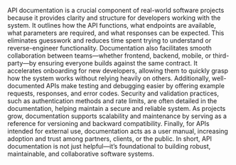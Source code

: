 API documentation is a crucial component of real-world software projects because it provides clarity and structure for developers working with the system. It outlines how the API functions, what endpoints are available, what parameters are required, and what responses can be expected. This eliminates guesswork and reduces time spent trying to understand or reverse-engineer functionality. Documentation also facilitates smooth collaboration between teams—whether frontend, backend, mobile, or third-party—by ensuring everyone builds against the same contract. It accelerates onboarding for new developers, allowing them to quickly grasp how the system works without relying heavily on others. Additionally, well-documented APIs make testing and debugging easier by offering example requests, responses, and error codes. Security and validation practices, such as authentication methods and rate limits, are often detailed in the documentation, helping maintain a secure and reliable system. As projects grow, documentation supports scalability and maintenance by serving as a reference for versioning and backward compatibility. Finally, for APIs intended for external use, documentation acts as a user manual, increasing adoption and trust among partners, clients, or the public. In short, API documentation is not just helpful—it’s foundational to building robust, maintainable, and collaborative software systems.
